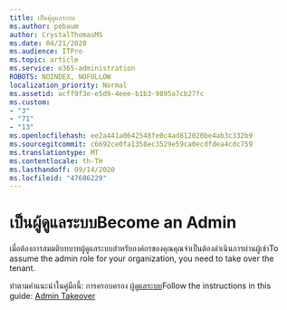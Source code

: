 ```yaml
---
title: เป็นผู้ดูแลระบบ
ms.author: pebaum
author: CrystalThomasMS
ms.date: 04/21/2020
ms.audience: ITPro
ms.topic: article
ms.service: o365-administration
ROBOTS: NOINDEX, NOFOLLOW
localization_priority: Normal
ms.assetid: acff9f3e-e5d9-4eee-b1b3-9895a7cb27fc
ms.custom:
- "3"
- "71"
- "13"
ms.openlocfilehash: ee2a441a0642548fe0c4ad812020be4ab3c332b9
ms.sourcegitcommit: c6692ce0fa1358ec3529e59ca0ecdfdea4cdc759
ms.translationtype: MT
ms.contentlocale: th-TH
ms.lasthandoff: 09/14/2020
ms.locfileid: "47686229"
---
```

# <a name="become-an-admin"></a><span data-ttu-id="1c7da-102">เป็นผู้ดูแลระบบ</span><span class="sxs-lookup"><span data-stu-id="1c7da-102">Become an Admin</span></span>

<span data-ttu-id="1c7da-103">เมื่อต้องการสมมติบทบาทผู้ดูแลระบบสำหรับองค์กรของคุณคุณจำเป็นต้องดำเนินการผ่านผู้เช่า</span><span class="sxs-lookup"><span data-stu-id="1c7da-103">To assume the admin role for your organization, you need to take over the tenant.</span></span>
  
<span data-ttu-id="1c7da-104">ทำตามคำแนะนำในคู่มือนี้: การครอบครอง [ผู้ดูแลระบบ](https://docs.microsoft.com/azure/active-directory/users-groups-roles/domains-admin-takeover)</span><span class="sxs-lookup"><span data-stu-id="1c7da-104">Follow the instructions in this guide: [Admin Takeover](https://docs.microsoft.com/azure/active-directory/users-groups-roles/domains-admin-takeover)</span></span>